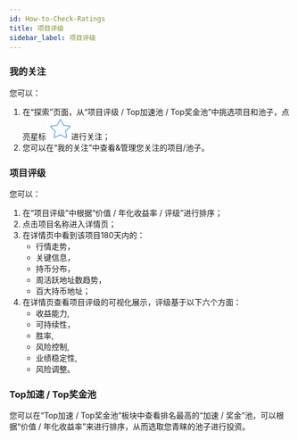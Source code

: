 ```yaml
---
id: How-to-Check-Ratings
title: 项目评级
sidebar_label: 项目评级
---
```


### 我的关注
您可以：

1. 在“探索”页面，从“项目评级 / Top加速池 / Top奖金池”中挑选项目和池子，点亮星标![](/img/star.png)进行关注；
1. 您可以在“我的关注”中查看&管理您关注的项目/池子。
### 项目评级
您可以：

1. 在“项目评级”中根据“价值 / 年化收益率 / 评级”进行排序；
1. 点击项目名称进入详情页；
1. 在详情页中看到该项目180天内的：
   - 行情走势，
   - 关键信息，
   - 持币分布，
   - 周活跃地址数趋势，
   - 百大持币地址；
4. 在详情页查看项目评级的可视化展示，评级基于以下六个方面：
   - 收益能力,
   - 可持续性，
   - 胜率,
   - 风险控制,
   - 业绩稳定性,
   - 风险调整。
### Top加速 / Top奖金池
您可以在“Top加速 / Top奖金池”板块中查看排名最高的“加速 / 奖金”池，可以根据“价值 / 年化收益率”来进行排序，从而选取您青睐的池子进行投资。
